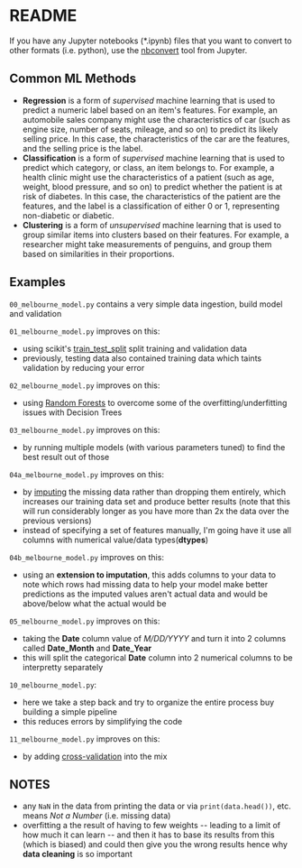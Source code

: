 # README
If you have any Jupyter notebooks (*.ipynb) files that you want to convert to other formats (i.e. python), use the [nbconvert](https://github.com/jupyter/nbconvert) tool from Jupyter.

## Common ML Methods
- **Regression** is a form of *supervised* machine learning that is used to predict a numeric label based on an item's features. For example, an automobile sales company might use the characteristics of car (such as engine size, number of seats, mileage, and so on) to predict its likely selling price. In this case, the characteristics of the car are the features, and the selling price is the label.
- **Classification** is a form of *supervised* machine learning that is used to predict which category, or class, an item belongs to. For example, a health clinic might use the characteristics of a patient (such as age, weight, blood pressure, and so on) to predict whether the patient is at risk of diabetes. In this case, the characteristics of the patient are the features, and the label is a classification of either 0 or 1, representing non-diabetic or diabetic.
- **Clustering** is a form of *unsupervised* machine learning that is used to group similar items into clusters based on their features. For example, a researcher might take measurements of penguins, and group them based on similarities in their proportions.


## Examples
`00_melbourne_model.py` contains a very simple data ingestion, build model and validation

`01_melbourne_model.py` improves on this:
- using scikit's [train_test_split](https://scikit-learn.org/stable/modules/generated/sklearn.model_selection.train_test_split.html#sklearn.model_selection.train_test_split) split training and validation data
- previously, testing data also contained training data which taints validation by reducing your error

`02_melbourne_model.py` improves on this:
- using [Random Forests](https://en.wikipedia.org/wiki/Random_forest) to overcome some of the overfitting/underfitting issues with Decision Trees

`03_melbourne_model.py` improves on this:
- by running multiple models (with various parameters tuned) to find the best result out of those

`04a_melbourne_model.py` improves on this:
- by [imputing](https://en.wikipedia.org/wiki/Imputation_(statistics)) the missing data rather than dropping them entirely, which increases our training data set and produce better results (note that this will run considerably longer as you have more than 2x the data over the previous versions)
- instead of specifying a set of features manually, I'm going have it use all columns with numerical value/data types(**dtypes**)

`04b_melbourne_model.py` improves on this:
- using an **extension to imputation**, this adds columns to your data to note which rows had missing data to help your model make better predictions as the imputed values aren't actual data and would be above/below what the actual would be

`05_melbourne_model.py` improves on this:
- taking the **Date** column value of *M/DD/YYYY* and turn it into 2 columns called **Date_Month** and **Date_Year**
- this will split the categorical **Date** column into 2 numerical columns to be interpretty separately 

`10_melbourne_model.py`:
- here we take a step back and try to organize the entire process buy building a simple pipeline
- this reduces errors by simplifying the code

`11_melbourne_model.py` improves on this:
- by adding [cross-validation](https://towardsdatascience.com/cross-validation-430d9a5fee22) into the mix

## NOTES
- any `NaN` in the data from printing the data or via `print(data.head())`, etc. means *Not a Number* (i.e. missing data)
- overfitting a the result of having to few weights -- leading to a limit of how much it can learn -- and then it has to base its results from this (which is biased) and could then give you the wrong results hence why **data cleaning** is so important
